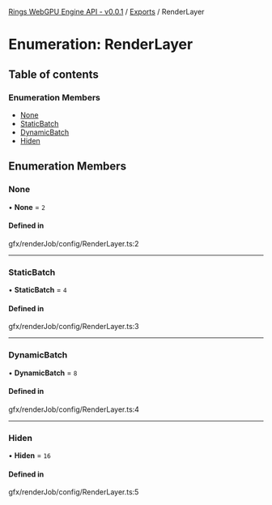 [Rings WebGPU Engine API - v0.0.1](../README.md) / [Exports](../modules.md) / RenderLayer

# Enumeration: RenderLayer

## Table of contents

### Enumeration Members

- [None](RenderLayer.md#none)
- [StaticBatch](RenderLayer.md#staticbatch)
- [DynamicBatch](RenderLayer.md#dynamicbatch)
- [Hiden](RenderLayer.md#hiden)

## Enumeration Members

### None

• **None** = ``2``

#### Defined in

gfx/renderJob/config/RenderLayer.ts:2

___

### StaticBatch

• **StaticBatch** = ``4``

#### Defined in

gfx/renderJob/config/RenderLayer.ts:3

___

### DynamicBatch

• **DynamicBatch** = ``8``

#### Defined in

gfx/renderJob/config/RenderLayer.ts:4

___

### Hiden

• **Hiden** = ``16``

#### Defined in

gfx/renderJob/config/RenderLayer.ts:5
